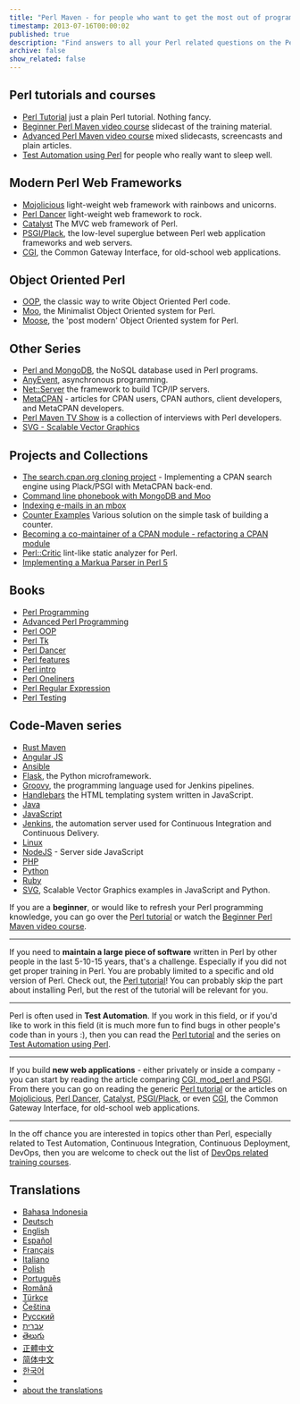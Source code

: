```yaml
---
title: "Perl Maven - for people who want to get the most out of programming in Perl"
timestamp: 2013-07-16T00:00:02
published: true
description: "Find answers to all your Perl related questions on the Perl Maven site. Watch the beginner and advanced video series. Learn about web application developmen in Perl."
archive: false
show_related: false
---
```


## Perl tutorials and courses

* [Perl Tutorial](/perl-tutorial) just a plain Perl tutorial. Nothing fancy.
* [Beginner Perl Maven video course](/beginner-perl-maven-video-course) slidecast of the training material.
* [Advanced Perl Maven video course](/advanced-perl-maven-video-course) mixed slidecasts, screencasts and plain articles.
* [Test Automation using Perl](/testing) for people who really want to sleep well.


## Modern Perl Web Frameworks

* [Mojolicious](/mojolicious) light-weight web framework with rainbows and unicorns.
* [Perl Dancer](/dancer) light-weight web framework to rock.
* [Catalyst](/catalyst) The MVC web framework of Perl.
* [PSGI/Plack](/psgi), the low-level superglue between Perl web application frameworks and web servers.
* [CGI](/cgi), the Common Gateway Interface, for old-school web applications.

## Object Oriented Perl

* [OOP](/oop), the classic way to write Object Oriented Perl code.
* [Moo](/moo), the Minimalist Object Oriented system for Perl.
* [Moose](/moose), the 'post modern' Object Oriented system for Perl.

## Other Series

* [Perl and MongoDB](/mongodb), the NoSQL database used in Perl programs.
* [AnyEvent](/anyevent), asynchronous programming.
* [Net::Server](/net-server) the framework to build TCP/IP servers.
* [MetaCPAN](/metacpan) -  articles for CPAN users, CPAN authors, client developers, and MetaCPAN developers.
* [Perl Maven TV Show](/tv) is a collection of interviews with Perl developers.
* [SVG - Scalable Vector Graphics](/svg)

## Projects and Collections

* [The search.cpan.org cloning project](/search-cpan-org) - Implementing a CPAN search engine using Plack/PSGI with MetaCPAN back-end.
* [Command line phonebook with MongoDB and Moo](/phonebook-with-mongodb-and-moo)
* [Indexing e-mails in an mbox](/indexing-emails-in-an-mbox)
* [Counter Examples](https://code-maven.com/counter) Various solution on the simple task of building a counter.
* [Becoming a co-maintainer of a CPAN module - refactoring a CPAN module](/becoming-a-co-maintainer)
* [Perl::Critic](/perl-critic) lint-like static analyzer for Perl.
* [Implementing a Markua Parser in Perl 5](/markua)

## Books

* [Perl Programming](/perl/)
* [Advanced Perl Programming](/perl-advanced/)
* [Perl OOP](/perl-oop/)
* [Perl Tk](/perl-tk/)
* [Perl Dancer](/perl-dancer/)
* [Perl features](/perl-features/)
* [Perl intro](/perl-intro/)
* [Perl Oneliners](/oneliners/)
* [Perl Regular Expression](/perl-regular-expressions/)
* [Perl Testing](/perl-testing/)



## Code-Maven series
* [Rust Maven](https://rust.code-maven.com/)
* [Angular JS](https://code-maven.com/angularjs)
* [Ansible](https://code-maven.com/ansible)
* [Flask](https://code-maven.com/flask), the Python microframework.
* [Groovy](https://code-maven.com/groovy), the programming language used for Jenkins pipelines.
* [Handlebars](https://code-maven.com/handlebars) the HTML templating system written in JavaScript.
* [Java](https://code-maven.com/java)
* [JavaScript](https://code-maven.com/javascript)
* [Jenkins](https://code-maven.com/jenkins), the automation server used for Continuous Integration and Continuous Delivery.
* [Linux](https://code-maven.com/linux)
* [NodeJS](https://code-maven.com/nodejs) - Server side JavaScript
* [PHP](https://code-maven.com/php)
* [Python](https://code-maven.com/python)
* [Ruby](https://code-maven.com/ruby)
* [SVG](https://code-maven.com/svg), Scalable Vector Graphics examples in JavaScript and Python.

If you are a **beginner**, or would like to refresh your Perl programming knowledge,
you can go over the [Perl tutorial](/perl-tutorial) or watch the
[Beginner Perl Maven video course](/beginner-perl-maven-video-course).

---

If you need to **maintain a large piece of software** written in Perl by other people in the last 5-10-15 years,
that's a challenge. Especially if you did not get proper training in Perl. You are probably limited to
a specific and old version of Perl. Check out, the [Perl tutorial](/perl-tutorial)!
You can probably skip the part about installing Perl, but the rest of the tutorial will be relevant for you.

---

Perl is often used in **Test Automation**. If you work in this field, or if you'd like to work in this field
(it is much more fun to find bugs in other people's code than in yours :), then you can read the [Perl tutorial](/perl-tutorial)
and the series on [Test Automation using Perl](https://perlmaven.com/testing).

---

If you build **new web applications** - either privately or inside a company - you can start by reading the
article comparing [CGI, mod_perl and PSGI](/perl-cgi-mod-perl-psgi). From there you can go on reading
the generic [Perl tutorial](/perl-tutorial) or the articles on
[Mojolicious](/mojolicious),  [Perl Dancer](/dancer), [Catalyst](/catalyst),
[PSGI/Plack](/psgi), or even [CGI](/cgi), the Common Gateway Interface, for old-school web applications.


---

In the off chance you are interested in topics other than Perl, especially related to Test Automation, Continuous
Integration, Continuous Deployment, DevOps, then you are welcome to check out the list of
[DevOps related training courses](https://hostlocal.com/).


## Translations

* [Bahasa Indonesia](https://id.perlmaven.com/)
* [Deutsch](https://de.perlmaven.com/)
* [English](https://perlmaven.com/) <span class="glyphicon glyphicon-ok"></span>
* [Español](https://es.perlmaven.com/)
* [Français](https://fr.perlmaven.com/)
* [Italiano](https://it.perlmaven.com/)
* [Polish](https://pl.perlmaven.com/)
* [Português](https://br.perlmaven.com/)
* [Română](https://ro.perlmaven.com/)
* [Türkçe](https://tr.perlmaven.com/)
* [Čeština](https://cs.perlmaven.com/)
* [Русский](https://ru.perlmaven.com/)
* [עברית](https://he.perlmaven.com/)
* [తెలుగు](https://te.perlmaven.com/)
* [正體中文](https://tw.perlmaven.com/)
* [简体中文](https://cn.perlmaven.com/)
* [한국어](https://ko.perlmaven.com/)
*
* [about the translations](https://perlmaven.com/about#translations)
